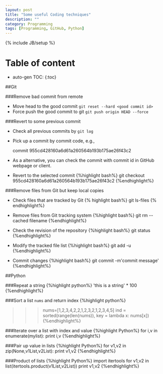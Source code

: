 ```yaml
---
layout: post
title: "Some useful Coding techniques"
description: ""
category: Programming
tags: [Programming, GitHub, Python]
---
```

{% include JB/setup %}

<script type="text/javascript"
 src="http://cdn.mathjax.org/mathjax/latest/MathJax.js?config=TeX-AMS-MML_HTMLorMML">
</script>

# Table of content
* auto-gen TOC:
{:toc}

##Git

###Remove bad commit from remote
- Move head to the good commit `git reset --hard <good commit id>`
- Force push the good commit to git `git push origin HEAD --force`

###Revert to some previous commit
- Check all previous commits by `git log`
- Pick up a commit by commit code, e.g., 

	commit 955cd428160a6d61a260564b193b175ae26f43c2

- As a alternative, you can check the commit with commit id in GitHub webpage or client.
- Revert to the selected commit
{%highlight bash%}
git checkout 955cd428160a6d61a260564b193b175ae26f43c2
{%endhighlight%}

###Remove files from Git but keep local copies
- Check files that are tracked by Git
{% highlight bash%}
git ls-files
{% endhighlight%}

- Remove files from Git tracking system
{%highlight bash%}
git rm --cached filename
{%endhighlight%}

- Check the revision of the repository
{%highlight bash%}
git status
{%endhighlight%}

- Modify the tracked file list
{%highlight bash%}
git add -u
{%endhighlight%}

- Commit changes
{%highlight bash%}
git commit -m'commit message'
{%endhighlight%}

##Python

###Repeat a string
{%highlight python%}
'this is a string' * 100
{%endhighlight%}

###Sort a list `nums` and return index
{%highlight python%}
>>> nums=[1,2,3,4,2,2,1,2,3,2,1,2,3,4,5]
>>> ind = sorted(range(len(nums)), key = lambda x: nums[x])
{%endhighlight%}

###Iterate over a list with index and value
{%highlight Python%}
for i,v in enumerate(mylist):
  print i,v
{%endhighlight%}

###Pair up value in lists
{%highlight Python%}
for v1,v2 in zip(None,v1List,v2List):
  print v1,v2
{%endhighlight%}

###Product of lists
{%highlight Python%}
import itertools
for v1,v2 in list(itertools.product(v1List,v2List))
  print v1,v2 
{%endhighlight%}

